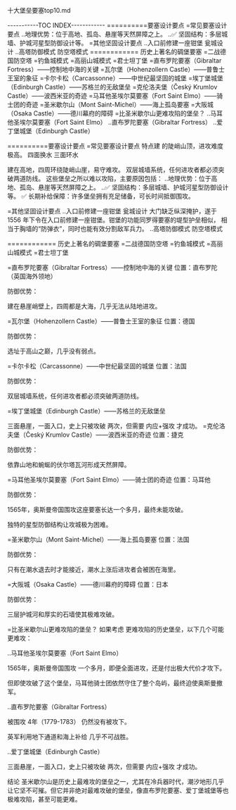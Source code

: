 
十大堡垒要塞top10.md

-----------TOC INDEX------------
==========要塞设计要点
=常见要塞设计要点
..地理优势：位于高地、孤岛、悬崖等天然屏障之上。
..✅ 坚固结构：多层城墙、护城河星型防御设计等。
=其他坚固设计要点
..入口前修建一座钳堡 瓮城设计
..高塔防御模式  防空塔模式
============ 历史上著名的碉堡要塞
=二战德国防空塔
=钓鱼城模式
=高丽山城模式
=君士坦丁堡
=直布罗陀要塞（Gibraltar Fortress）——控制地中海的关键
=瓦尔堡（Hohenzollern Castle）——普鲁士王室的象征
=卡尔卡松（Carcassonne）——中世纪最坚固的城堡
=埃丁堡城堡（Edinburgh Castle）——苏格兰的无敌堡垒
=克伦洛夫堡（Český Krumlov Castle）——波西米亚的奇迹
=马耳他圣埃尔莫要塞（Fort Saint Elmo）——骑士团的奇迹
=圣米歇尔山（Mont Saint-Michel）——海上孤岛要塞
=大阪城（Osaka Castle）——德川幕府的障碍
=比圣米歇尔山更难攻陷的堡垒？
..马耳他圣埃尔莫要塞（Fort Saint Elmo）
..直布罗陀要塞（Gibraltar Fortress）
..爱丁堡城堡（Edinburgh Castle）



==========要塞设计要点
=常见要塞设计要点
特点建 的陡峭山顶，进攻难度极高。
四面换水 三面环水

建在高地，四周环绕陡峭山崖，易守难攻。
双层城墙系统，任何进攻者都必须突破两道防线。
这些堡垒之所以难以攻陷，主要原因包括：
..地理优势：位于高地、孤岛、悬崖等天然屏障之上。
..✅ 坚固结构：多层城墙、护城河星型防御设计等。
✅ 长期补给保障：许多堡垒拥有充足储备，可长时间抵御围攻。

=其他坚固设计要点
..入口前修建一座钳堡 瓮城设计
大门缺乏纵深掩护，遂于1556 年下令在入口前修建一座钳堡。钳堡的功能同罗得要塞的堤型护垒相似， 相当于胸墙的“防弹衣”，同时也能有效分割敌军兵力。
..高塔防御模式  防空塔模式

============ 历史上著名的碉堡要塞
=二战德国防空塔
=钓鱼城模式
=高丽山城模式
=君士坦丁堡

=直布罗陀要塞（Gibraltar Fortress）——控制地中海的关键
位置：直布罗陀（英国海外领地）

防御优势：

建在悬崖峭壁上，四周都是大海，几乎无法从陆地进攻。


=瓦尔堡（Hohenzollern Castle）——普鲁士王室的象征
   位置：德国

防御优势：

选址于高山之巅，几乎没有弱点。


=卡尔卡松（Carcassonne）——中世纪最坚固的城堡
   位置：法国

防御优势：

双层城墙系统，任何进攻者都必须突破两道防线。


=埃丁堡城堡（Edinburgh Castle）——苏格兰的无敌堡垒

三面悬崖，一面入口，史上只被攻破 两次，但需要 内应+强攻 才成功。
=克伦洛夫堡（Český Krumlov Castle）——波西米亚的奇迹
   位置：捷克

防御优势：

依靠山地和蜿蜒的伏尔塔瓦河形成天然屏障。


=马耳他圣埃尔莫要塞（Fort Saint Elmo）——骑士团的奇迹
    位置：马耳他

防御优势：

1565年，奥斯曼帝国围攻这座要塞长达一个多月，最终未能攻破。

独特的星型防御结构让攻城极为困难。



=圣米歇尔山（Mont Saint-Michel）——海上孤岛要塞
    位置：法国

防御优势：

只有在潮水退去时才能接近，潮水上涨后进攻者会被困在海里。



=大阪城（Osaka Castle）——德川幕府的障碍
    位置：日本

防御优势：

三层护城河和厚实的石墙使其极难攻破。



=比圣米歇尔山更难攻陷的堡垒？
如果考虑 更难攻陷的历史堡垒，以下几个可能更难攻：

..马耳他圣埃尔莫要塞（Fort Saint Elmo）

1565年，奥斯曼帝国围攻 一个多月，即便全面进攻，还是付出极大代价才攻下。

但即使攻破了这个堡垒，马耳他骑士团依然守住了整个岛屿，最终迫使奥斯曼撤军。

..直布罗陀要塞（Gibraltar Fortress）

被围攻 4年（1779-1783） 仍然没有被攻下。

英军利用地下通道和海上补给 几乎不可战胜。

..爱丁堡城堡（Edinburgh Castle）

三面悬崖，一面入口，史上只被攻破 两次，但需要 内应+强攻 才成功。

结论
圣米歇尔山是历史上最难攻的堡垒之一，尤其在冷兵器时代，潮汐地形几乎让它坚不可摧。但它并非绝对最难攻破的堡垒，像直布罗陀要塞、爱丁堡城堡等也极难攻陷，甚至可能更难。